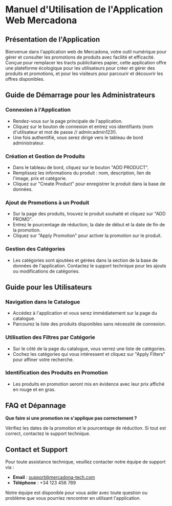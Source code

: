 # Manuel d'Utilisation de l'Application Web Mercadona

## Présentation de l'Application

Bienvenue dans l'application web de Mercadona, votre outil numérique pour gérer et consulter les promotions de produits avec facilité et efficacité. Conçue pour remplacer les tracts publicitaires papier, cette application offre une plateforme écologique pour les utilisateurs pour créer et gérer des produits et promotions, et pour les visiteurs pour parcourir et découvrir les offres disponibles.

## Guide de Démarrage pour les Administrateurs

### Connexion à l'Application

- Rendez-vous sur la page principale de l'application.
- Cliquez sur le bouton de connexion et entrez vos identifiants (nom d'utilisateur et mot de passe // admin:admin123!).
- Une fois authentifié, vous serez dirigé vers le tableau de bord administrateur.

### Création et Gestion de Produits

- Dans le tableau de bord, cliquez sur le bouton "ADD PRODUCT".
- Remplissez les informations du produit : nom, description, lien de l'image, prix et catégorie.
- Cliquez sur "Create Product" pour enregistrer le produit dans la base de données.

### Ajout de Promotions à un Produit

- Sur la page des produits, trouvez le produit souhaité et cliquez sur "ADD PROMO".
- Entrez le pourcentage de réduction, la date de début et la date de fin de la promotion.
- Cliquez sur "Apply Promotion" pour activer la promotion sur le produit.

### Gestion des Catégories

- Les catégories sont ajoutées et gérées dans la section de la base de données de l'application. Contactez le support technique pour les ajouts ou modifications de catégories.

## Guide pour les Utilisateurs

### Navigation dans le Catalogue

- Accédez à l'application et vous serez immédiatement sur la page du catalogue.
- Parcourez la liste des produits disponibles sans nécessité de connexion.

### Utilisation des Filtres par Catégorie

- Sur le côté de la page du catalogue, vous verrez une liste de catégories.
- Cochez les catégories qui vous intéressent et cliquez sur "Apply Filters" pour affiner votre recherche.

### Identification des Produits en Promotion

- Les produits en promotion seront mis en évidence avec leur prix affiché en rouge et en gras.

## FAQ et Dépannage

**Que faire si une promotion ne s'applique pas correctement ?**

Vérifiez les dates de la promotion et le pourcentage de réduction. Si tout est correct, contactez le support technique.

## Contact et Support

Pour toute assistance technique, veuillez contacter notre équipe de support via :

- **Email** : support@mercadona-tech.com
- **Téléphone** : +34 123 456 789

Notre équipe est disponible pour vous aider avec toute question ou problème que vous pourriez rencontrer en utilisant l'application.
